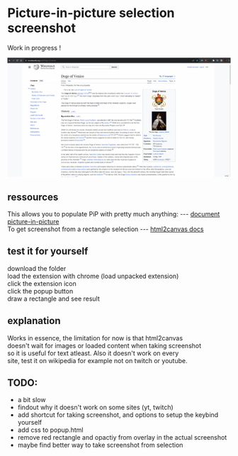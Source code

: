 # Picture-in-picture selection screenshot

Work in progress !

![Alt Text](usage.gif)

## ressources

This allows you to populate PiP with pretty much anything: --- [document picture-in-picture](https://wicg.github.io/document-picture-in-picture/)  
To get screenshot from a rectangle selection --- [html2canvas docs](https://html2canvas.hertzen.com)

## test it for yourself

download the folder  
load the extension with chrome (load unpacked extension)  
click the extension icon  
click the popup button  
draw a rectangle and see result

## explanation

Works in essence, the limitation for now is that html2canvas  
doesn't wait for images or loaded content when taking screenshot  
so it is useful for text atleast. Also it doesn't work on every  
site, test it on wikipedia for example not on twitch or youtube.

## TODO:

- a bit slow
- findout why it doesn't work on some sites (yt, twitch)
- add shortcut for taking screenshot, and options to setup the keybind yourself
- add css to popup.html
- remove red rectangle and opactiy from overlay in the actual screenshot
- maybe find better way to take screenshot from selection  
